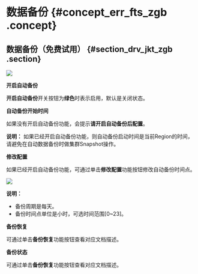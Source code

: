 # 数据备份 {#concept_err_fts_zgb .concept}

## 数据备份（免费试用） {#section_drv_jkt_zgb .section}

![](http://static-aliyun-doc.oss-cn-hangzhou.aliyuncs.com/assets/img/134298/155304879340194_zh-CN.png)

**开启自动备份**

**开启自动备份**开关按钮为**绿色**时表示启用，默认是关闭状态。

**自动备份开始时间**

如果没有开启自动备份功能，会提示**请开启自动备份后配置**。

**说明：** 如果已经开启自动备份功能，则自动备份启动时间是当前Region的时间，请避免在自动数据备份时做集群Snapshot操作。

**修改配置**

如果已经开启自动备份功能，可通过单击**修改配置**功能按钮修改自动备份时间点。

![](http://static-aliyun-doc.oss-cn-hangzhou.aliyuncs.com/assets/img/134298/155304879340196_zh-CN.png)

**说明：** 

-   备份周期是每天。
-   备份时间点单位是小时，可选时间范围\[0~23\]。

**备份恢复**

可通过单击**备份恢复**功能按钮查看对应文档描述。

**备份状态**

可通过单击**备份恢复**功能按钮查看对应文档描述。

